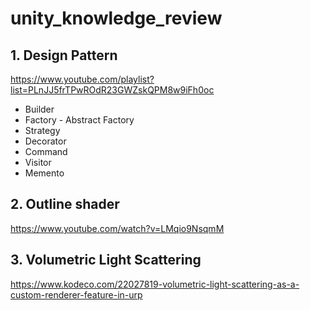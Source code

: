 # unity_knowledge_review

## 1. Design Pattern
https://www.youtube.com/playlist?list=PLnJJ5frTPwROdR23GWZskQPM8w9iFh0oc

- Builder
- Factory - Abstract Factory
- Strategy
- Decorator
- Command
- Visitor
- Memento

## 2. Outline shader
https://www.youtube.com/watch?v=LMqio9NsqmM

## 3. Volumetric Light Scattering
https://www.kodeco.com/22027819-volumetric-light-scattering-as-a-custom-renderer-feature-in-urp
